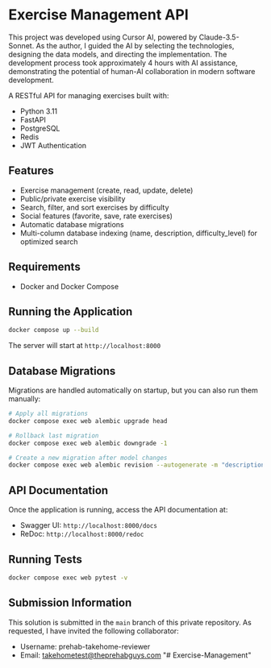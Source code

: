 # Exercise Management API

This project was developed using Cursor AI, powered by Claude-3.5-Sonnet. As the author, I guided the AI by selecting the technologies, designing the data models, and directing the implementation. The development process took approximately 4 hours with AI assistance, demonstrating the potential of human-AI collaboration in modern software development.

A RESTful API for managing exercises built with:
- Python 3.11
- FastAPI
- PostgreSQL
- Redis
- JWT Authentication

## Features
- Exercise management (create, read, update, delete)
- Public/private exercise visibility
- Search, filter, and sort exercises by difficulty
- Social features (favorite, save, rate exercises)
- Automatic database migrations
- Multi-column database indexing (name, description, difficulty_level) for optimized search

## Requirements
- Docker and Docker Compose

## Running the Application
```bash
docker compose up --build
```

The server will start at `http://localhost:8000`

## Database Migrations
Migrations are handled automatically on startup, but you can also run them manually:
```bash
# Apply all migrations
docker compose exec web alembic upgrade head

# Rollback last migration
docker compose exec web alembic downgrade -1

# Create a new migration after model changes
docker compose exec web alembic revision --autogenerate -m "description"
```

## API Documentation
Once the application is running, access the API documentation at:
- Swagger UI: `http://localhost:8000/docs`
- ReDoc: `http://localhost:8000/redoc`

## Running Tests
```bash
docker compose exec web pytest -v
```

## Submission Information
This solution is submitted in the `main` branch of this private repository. As requested, I have invited the following collaborator:
- Username: prehab-takehome-reviewer
- Email: takehometest@theprehabguys.com
"# Exercise-Management" 
